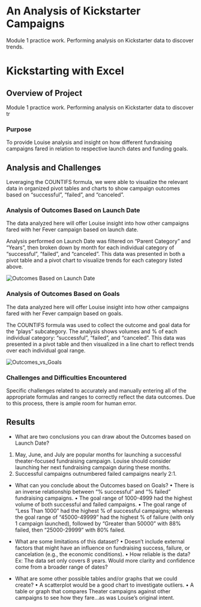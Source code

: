 # An Analysis of Kickstarter Campaigns
Module 1 practice work. Performing analysis on Kickstarter data to discover trends.

# Kickstarting with Excel

## Overview of Project
Module 1 practice work. Performing analysis on Kickstarter data to discover tr

### Purpose
To provide Louise analysis and insight on how different fundraising campaigns fared in relation to respective launch dates and funding goals.

## Analysis and Challenges
Leveraging the COUNTIFS formula, we were able to visualize the relevant data in organized pivot tables and charts to show campaign outcomes based on “successful”, “failed”, and “canceled”.

### Analysis of Outcomes Based on Launch Date
The data analyzed here will offer Louise insight into how other campaigns fared with her Fever campaign based on launch date.

Analysis performed on Launch Date was filtered on “Parent Category” and “Years”, then broken down by month for each individual category of “successful”, “failed”, and “canceled”. This data was presented in both a pivot table and a pivot chart to visualize trends for each category listed above.

![Outcomes Based on Launch Date](https://user-images.githubusercontent.com/96449605/147700186-acf20aca-8609-490d-95fb-a5f42df45f82.png)

### Analysis of Outcomes Based on Goals
The data analyzed here will offer Louise insight into how other campaigns fared with her Fever campaign based on goals.

The COUNTIFS formula was used to collect the outcome and goal data for the “plays” subcategory. The analysis shows volumes and % of each individual category: “successful”, “failed”, and “canceled”. This data was presented in a pivot table and then visualized in a line chart to reflect trends over each individual goal range.

![Outcomes_vs_Goals](https://user-images.githubusercontent.com/96449605/147701621-01d36ed2-f170-4d4c-9c99-d8f4016437c8.png)

### Challenges and Difficulties Encountered
Specific challenges related to accurately and manually entering all of the appropriate formulas and ranges to correctly reflect the data outcomes. Due to this process, there is ample room for human error.

## Results

- What are two conclusions you can draw about the Outcomes based on Launch Date?
1.	May, June, and July are popular months for launching a successful theater-focused fundraising campaign. Louise should consider launching her next fundraising campaign during these months.
2.	Successful campaigns outnumbered failed campaigns nearly 2:1.

- What can you conclude about the Outcomes based on Goals?
•	There is an inverse relationship between “% successful” and “% failed” fundraising campaigns.
•	The goal range of 1000-4999 had the highest volume of both successful and failed campaigns.
•	The goal range of “Less Than 1000” had the highest % of successful campaigns; whereas the goal range of “45000-49999” had the highest % of failure (with only 1 campaign launched), followed by “Greater than 50000” with 88% failed, then “25000-29999” with 80% failed.

- What are some limitations of this dataset?
•	Doesn’t include external factors that might have an influence on fundraising success, failure, or cancelation (e.g., the economic conditions).
•	How reliable is the data? Ex: The data set only covers 8 years. Would more clarity and confidence come from a broader range of dates?

- What are some other possible tables and/or graphs that we could create?
•	A scatterplot would be a good chart to investigate outliers.
•	A table or graph that compares Theater campaigns against other campaigns to see how they fare…as was Louise’s original intent.

